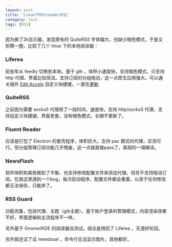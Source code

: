 ```yaml
---
layout: post
title: "Linux下RSSreader对比"
category: tech
tags: [RSS]
---
```


因为换了2k显示器，发现原有的 QuiteRSS 字体偏大，也缺少暗色模式，于是又折腾一圈，比较了几个 linux 下的本地阅读器：

###  Liferea

前些年从 feedly 切换到本地，基于 gtk ，体积小速度快，支持暗色模式，只支持 http 代理，界面比较简洁。支持订阅的分组拖动，这一点原生应用强大。可以通关插件 [Edit Accels](https://github.com/mozbugbox/liferea-plugin-studio) 自定义快捷键。一直在[更新](https://github.com/lwindolf/liferea/)

### QuiteRSS

之前因为需要 socks5 代理用了一段时间，速度快，支持 http/socks5 代理，支持自定义快捷键。界面老套，没有暗色模式。长期不更新了。

### Fluent Reader

应该是打包了 Electron 的套壳程序，体积巨大。支持 pac 模式的代理，实测可行。但分组管理订阅功能几乎残废，这一点就直接pass了。美观的一塌糊涂。

### NewsFlash

软件体积和美观做到了平衡，也支持修改配置文件来添加代理，但并不支持拖动订阅。在我这里遇到一个bug，每次启动程序，配置文件都会重置，以至于任何修改都无法保存，只能弃了。

### RSS Guard

功能完备，包括代理、主题（gtk主题），基于账户登录的管理模式，内容渲染效果不好，界面逻辑和主流程序不一样。

另外基于 Gnome/KDE 的阅读器没测试。结论是用回了 Liferea ，天道好轮回。

另外我还试了试 newsboat ，命令行无法显示图片，其他都好。